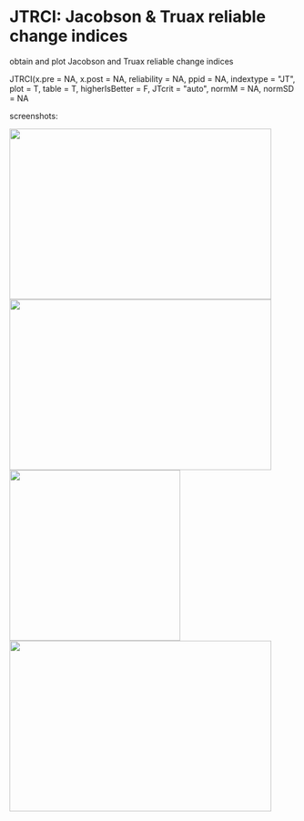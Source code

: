 # JTRCI: Jacobson & Truax reliable change indices

obtain and plot Jacobson and Truax reliable change indices

JTRCI(x.pre = NA, x.post = NA, reliability = NA, ppid = NA, indextype = "JT", plot = T, table = T, higherIsBetter = F, JTcrit = "auto", normM = NA, normSD = NA

screenshots:

<img width="460" height="300" src="https://github.com/AWKruijt/JTRCI/blob/master/screenshots/screenshot%20RCI.png">
  
<img width="460" height="300" src="https://github.com/AWKruijt/JTRCI/blob/master/screenshots/screenshot%20plot%20RCI.png">

<img height="300" src="https://github.com/AWKruijt/JTRCI/blob/master/screenshots/screenshot%20JT.png">
  
<img width="460" height="300" src="https://github.com/AWKruijt/JTRCI/blob/master/screenshots/screenshot%20plot%20JT.png">

